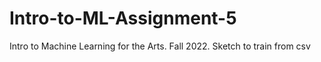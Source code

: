 # Intro-to-ML-Assignment-5
 Intro to Machine Learning for the Arts. Fall 2022. Sketch to train from csv
